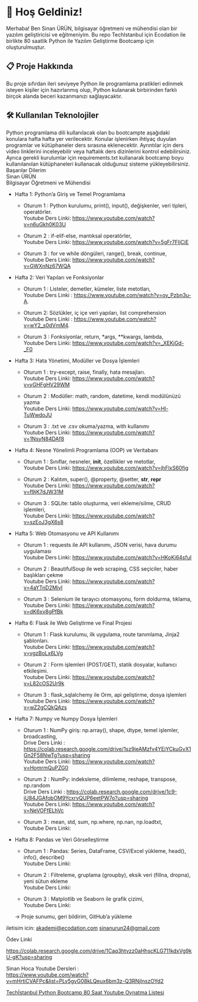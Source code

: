 # 🚀 Hoş Geldiniz!

Merhaba! Ben Sinan ÜRÜN, bilgisayar öğretmeni ve mühendisi olan bir yazılım geliştiricisi ve eğitmeniyim. 
Bu repo TechIstanbul için Ecodation ile birlikte 80 saatlik Python ile Yazılım Geliştirme Bootcamp  için oluşturulmuştur.

## 📋 Proje Hakkında

Bu proje sıfırdan ileri seviyeye Python ile programlama pratikleri edinmek isteyen kişiler için hazırlanmış olup, Python kulanarak birbirinden farklı birçok alanda beceri kazanmanızı sağlayacaktır.

## 🛠️ Kullanılan Teknolojiler

Python programlama dili kullanılacak olan bu bootcampte aşağıdaki konulara hafta hafta yer verilecektir. Konular işlenirken ihtiyaç duyulan programlar ve kütüphaneler ders sırasına eklenecektir. Ayrıntılar için ders video linklerini inceleyebilir veya haftalık ders dizinlerini kontrol edebilirsiniz. Ayrıca gerekli kurulumlar için requirements.txt kullanarak bootcamp boyu kullanılanıılan kütüphaneleri kullanacak olduğunuz sisteme yükleyebilirsiniz.   
Başarılar Dilerim   
Sinan ÜRÜN   
Bilgisayar Öğretmeni ve Mühendisi   


- Hafta 1: Python’a Giriş ve Temel Programlama
  
  * Oturum 1 : Python kurulumu, print(), input(), değişkenler, veri tipleri, operatörler.  
    Youtube Ders Linki: https://www.youtube.com/watch?v=n6uGkh0K03U

  * Oturum 2 : if-elif-else, mantıksal operatörler,  
    Youtube Ders Linki: https://www.youtube.com/watch?v=5gFr7FIjCiE

  * Oturum 3 : for ve while döngüleri, range(), break, continue,   
    Youtube Ders Linki: https://www.youtube.com/watch?v=GWXnNz67WQA

- Hafta 2: Veri Yapıları ve Fonksiyonlar

  * Oturum 1 : Listeler, demetler, kümeler, liste metotları,  
    Youtube Ders Linki : https://www.youtube.com/watch?v=oy_Pzbn3u-A. 

  * Oturum 2: Sözlükler, iç içe veri yapıları, list comprehension  
    Youtube Ders Linki : https://www.youtube.com/watch?v=wY2_s0dVmM4. 


  * Oturum 3 : Fonksiyonlar, return, *args, **kwargs, lambda,   
    Youtube Ders Linki: https://www.youtube.com/watch?v=_XEKjGd-_F0  


- Hafta 3: Hata Yönetimi, Modüller ve Dosya İşlemleri
  
  * Oturum 1 : try-except, raise, finally, hata mesajları.  
    Youtube Ders Linki:  https://www.youtube.com/watch?v=yGHFgHV29WM  

  * Oturum 2 : Modüller: math, random, datetime, kendi modülünüzü yazma  
    Youtube Ders Linki:  https://www.youtube.com/watch?v=Hl-TuWwdoJU    

  * Oturum 3 : .txt ve .csv okuma/yazma, with kullanımı   
    Youtube Ders Linki:  https://www.youtube.com/watch?v=1NsyN84DAf8  


- Hafta 4: Nesne Yönelimli Programlama (OOP) ve Veritabanı
  
  * Oturum 1 : Sınıflar, nesneler, __init__, özellikler ve metotlar,  
    Youtube Ders Linki:  https://www.youtube.com/watch?v=jhFlxS60fig  

  * Oturum 2 : Kalıtım, super(), @property, @setter, __str__, __repr__  
    Youtube Ders Linki:  https://www.youtube.com/watch?v=f9jK7dJW31M  

  * Oturum 3 : SQLite: tablo oluşturma, veri ekleme/silme, CRUD işlemleri,   
    Youtube Ders Linki:  https://www.youtube.com/watch?v=szEoJ3gX6s8    


- Hafta 5: Web Otomasyonu ve API Kullanımı
  
  * Oturum 1 : requests ile API kullanımı, JSON verisi, hava durumu uygulaması  
    Youtube Ders Linki:  https://www.youtube.com/watch?v=HKoKi64sfuI  

  * Oturum 2 : BeautifulSoup ile web scraping, CSS seçiciler, haber başlıkları çekme  
    Youtube Ders Linki:  https://www.youtube.com/watch?v=4aYTnD2MjyI  

  * Oturum 3 : Selenium ile tarayıcı otomasyonu, form doldurma, tıklama,   
    Youtube Ders Linki:  https://www.youtube.com/watch?v=dK6xv8gPfBk   


- Hafta 6: Flask ile Web Geliştirme ve Final Projesi
  
  * Oturum 1 : Flask kurulumu, ilk uygulama, route tanımlama, Jinja2 şablonları.    
    Youtube Ders Linki:  https://www.youtube.com/watch?v=vgzBoLx6LVg    

  * Oturum 2 : Form işlemleri (POST/GET), statik dosyalar, kullanıcı etkileşimi.   
    Youtube Ders Linki:  https://www.youtube.com/watch?v=L82cOS2Ur9k  

  * Oturum 3 : flask_sqlalchemy ile Orm, api geliştirme, dosya işlemleri   
    Youtube Ders Linki:  https://www.youtube.com/watch?v=wZ2gCQkQAzs  


- Hafta 7: Numpy ve Numpy Dosya İşlemleri
  
  * Oturum 1 : NumPy giriş: np.array(), shape, dtype, temel işlemler, broadcasting,  
    Drive Ders Linki : https://colab.research.google.com/drive/1sz9ieAMzfv4YEjYCkuGvX1Gn2F58NwTg?usp=sharing       
    Youtube Ders Linki:  https://www.youtube.com/watch?v=HomrmQuPZG0  

  * Oturum 2 : NumPy: indeksleme, dilimleme, reshape, transpose, np.random   
    Drive Ders Linki : https://colab.research.google.com/drive/1c9-iU84JGAfobOM9YcxrvQUP6eetPW7o?usp=sharing   
    Youtube Ders Linki:  https://www.youtube.com/watch?v=NeVOFfELhVc    

  * Oturum 3 : mean, std, sum, np.where, np.nan, np.loadtxt,   
    Youtube Ders Linki:  


- Hafta 8: Pandas ve Veri Görselleştirme
  
  * Oturum 1 : Pandas: Series, DataFrame, CSV/Excel yükleme, head(), info(), describe()  
    Youtube Ders Linki:  

  * Oturum 2 : Filtreleme, gruplama (groupby), eksik veri (fillna, dropna), yeni sütun ekleme  
    Youtube Ders Linki:  

  * Oturum 3 : Matplotlib ve Seaborn ile grafik çizimi,    
    Youtube Ders Linki:  

    
  → Proje sunumu, geri bildirim, GitHub’a yükleme   



iletisim icin: akademi@ecodation.com    sinanurun24@gmail.com


Ödev Linki

https://colab.research.google.com/drive/1Caq3htvzz0aHhscKLG711kdxVg9kU-gK?usp=sharing

Sinan Hoca Youtube Dersleri :  
  https://www.youtube.com/watch?v=mHrtiCVAFPc&list=PLv5gvG08kLQeux6bm3z-Q3RNjInszOYd2  

[Techİstanbul Python Bootcamp 80 Saat Youtube Oynatma Listesi](https://youtube.com/playlist?list=PL2qLbHVhA--LYXBmKJCE-ViF_sGCQbes4&si=KqjAc0BHK4d063id)

  
